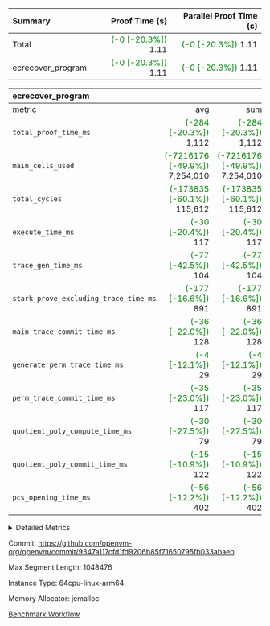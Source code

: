 | Summary | Proof Time (s) | Parallel Proof Time (s) |
|:---|---:|---:|
| Total | <span style='color: green'>(-0 [-20.3%])</span> 1.11 | <span style='color: green'>(-0 [-20.3%])</span> 1.11 |
| ecrecover_program | <span style='color: green'>(-0 [-20.3%])</span> 1.11 | <span style='color: green'>(-0 [-20.3%])</span> 1.11 |


| ecrecover_program |||||
|:---|---:|---:|---:|---:|
|metric|avg|sum|max|min|
| `total_proof_time_ms ` | <span style='color: green'>(-284 [-20.3%])</span> 1,112 | <span style='color: green'>(-284 [-20.3%])</span> 1,112 | <span style='color: green'>(-284 [-20.3%])</span> 1,112 | <span style='color: green'>(-284 [-20.3%])</span> 1,112 |
| `main_cells_used     ` | <span style='color: green'>(-7216176 [-49.9%])</span> 7,254,010 | <span style='color: green'>(-7216176 [-49.9%])</span> 7,254,010 | <span style='color: green'>(-7216176 [-49.9%])</span> 7,254,010 | <span style='color: green'>(-7216176 [-49.9%])</span> 7,254,010 |
| `total_cycles        ` | <span style='color: green'>(-173835 [-60.1%])</span> 115,612 | <span style='color: green'>(-173835 [-60.1%])</span> 115,612 | <span style='color: green'>(-173835 [-60.1%])</span> 115,612 | <span style='color: green'>(-173835 [-60.1%])</span> 115,612 |
| `execute_time_ms     ` | <span style='color: green'>(-30 [-20.4%])</span> 117 | <span style='color: green'>(-30 [-20.4%])</span> 117 | <span style='color: green'>(-30 [-20.4%])</span> 117 | <span style='color: green'>(-30 [-20.4%])</span> 117 |
| `trace_gen_time_ms   ` | <span style='color: green'>(-77 [-42.5%])</span> 104 | <span style='color: green'>(-77 [-42.5%])</span> 104 | <span style='color: green'>(-77 [-42.5%])</span> 104 | <span style='color: green'>(-77 [-42.5%])</span> 104 |
| `stark_prove_excluding_trace_time_ms` | <span style='color: green'>(-177 [-16.6%])</span> 891 | <span style='color: green'>(-177 [-16.6%])</span> 891 | <span style='color: green'>(-177 [-16.6%])</span> 891 | <span style='color: green'>(-177 [-16.6%])</span> 891 |
| `main_trace_commit_time_ms` | <span style='color: green'>(-36 [-22.0%])</span> 128 | <span style='color: green'>(-36 [-22.0%])</span> 128 | <span style='color: green'>(-36 [-22.0%])</span> 128 | <span style='color: green'>(-36 [-22.0%])</span> 128 |
| `generate_perm_trace_time_ms` | <span style='color: green'>(-4 [-12.1%])</span> 29 | <span style='color: green'>(-4 [-12.1%])</span> 29 | <span style='color: green'>(-4 [-12.1%])</span> 29 | <span style='color: green'>(-4 [-12.1%])</span> 29 |
| `perm_trace_commit_time_ms` | <span style='color: green'>(-35 [-23.0%])</span> 117 | <span style='color: green'>(-35 [-23.0%])</span> 117 | <span style='color: green'>(-35 [-23.0%])</span> 117 | <span style='color: green'>(-35 [-23.0%])</span> 117 |
| `quotient_poly_compute_time_ms` | <span style='color: green'>(-30 [-27.5%])</span> 79 | <span style='color: green'>(-30 [-27.5%])</span> 79 | <span style='color: green'>(-30 [-27.5%])</span> 79 | <span style='color: green'>(-30 [-27.5%])</span> 79 |
| `quotient_poly_commit_time_ms` | <span style='color: green'>(-15 [-10.9%])</span> 122 | <span style='color: green'>(-15 [-10.9%])</span> 122 | <span style='color: green'>(-15 [-10.9%])</span> 122 | <span style='color: green'>(-15 [-10.9%])</span> 122 |
| `pcs_opening_time_ms ` | <span style='color: green'>(-56 [-12.2%])</span> 402 | <span style='color: green'>(-56 [-12.2%])</span> 402 | <span style='color: green'>(-56 [-12.2%])</span> 402 | <span style='color: green'>(-56 [-12.2%])</span> 402 |



<details>
<summary>Detailed Metrics</summary>

| group | num_segments | keygen_time_ms | commit_exe_time_ms |
| --- | --- | --- | --- |
| ecrecover_program | 1 | 924 | 7 | 

| group | air_name | quotient_deg | interactions | constraints |
| --- | --- | --- | --- | --- |
| ecrecover_program | AccessAdapterAir<16> | 2 | 5 | 12 | 
| ecrecover_program | AccessAdapterAir<2> | 2 | 5 | 12 | 
| ecrecover_program | AccessAdapterAir<32> | 2 | 5 | 12 | 
| ecrecover_program | AccessAdapterAir<4> | 2 | 5 | 12 | 
| ecrecover_program | AccessAdapterAir<8> | 2 | 5 | 12 | 
| ecrecover_program | BitwiseOperationLookupAir<8> | 2 | 2 | 4 | 
| ecrecover_program | KeccakVmAir | 2 | 321 | 4,513 | 
| ecrecover_program | MemoryMerkleAir<8> | 2 | 4 | 39 | 
| ecrecover_program | PersistentBoundaryAir<8> | 2 | 3 | 7 | 
| ecrecover_program | PhantomAir | 2 | 3 | 5 | 
| ecrecover_program | Poseidon2PeripheryAir<BabyBearParameters>, 1> | 2 | 1 | 286 | 
| ecrecover_program | ProgramAir | 1 | 1 | 4 | 
| ecrecover_program | RangeTupleCheckerAir<2> | 1 | 1 | 4 | 
| ecrecover_program | Rv32HintStoreAir | 2 | 18 | 28 | 
| ecrecover_program | VariableRangeCheckerAir | 1 | 1 | 4 | 
| ecrecover_program | VmAirWrapper<Rv32BaseAluAdapterAir, BaseAluCoreAir<4, 8> | 2 | 20 | 37 | 
| ecrecover_program | VmAirWrapper<Rv32BaseAluAdapterAir, LessThanCoreAir<4, 8> | 2 | 18 | 40 | 
| ecrecover_program | VmAirWrapper<Rv32BaseAluAdapterAir, ShiftCoreAir<4, 8> | 2 | 24 | 91 | 
| ecrecover_program | VmAirWrapper<Rv32BranchAdapterAir, BranchEqualCoreAir<4> | 2 | 11 | 20 | 
| ecrecover_program | VmAirWrapper<Rv32BranchAdapterAir, BranchLessThanCoreAir<4, 8> | 2 | 13 | 35 | 
| ecrecover_program | VmAirWrapper<Rv32CondRdWriteAdapterAir, Rv32JalLuiCoreAir> | 2 | 10 | 18 | 
| ecrecover_program | VmAirWrapper<Rv32IsEqualModAdapterAir<2, 1, 32, 32>, ModularIsEqualCoreAir<32, 4, 8> | 2 | 25 | 225 | 
| ecrecover_program | VmAirWrapper<Rv32JalrAdapterAir, Rv32JalrCoreAir> | 2 | 16 | 20 | 
| ecrecover_program | VmAirWrapper<Rv32LoadStoreAdapterAir, LoadSignExtendCoreAir<4, 8> | 2 | 18 | 33 | 
| ecrecover_program | VmAirWrapper<Rv32LoadStoreAdapterAir, LoadStoreCoreAir<4> | 2 | 17 | 40 | 
| ecrecover_program | VmAirWrapper<Rv32MultAdapterAir, DivRemCoreAir<4, 8> | 2 | 25 | 84 | 
| ecrecover_program | VmAirWrapper<Rv32MultAdapterAir, MulHCoreAir<4, 8> | 2 | 24 | 31 | 
| ecrecover_program | VmAirWrapper<Rv32MultAdapterAir, MultiplicationCoreAir<4, 8> | 2 | 19 | 19 | 
| ecrecover_program | VmAirWrapper<Rv32RdWriteAdapterAir, Rv32AuipcCoreAir> | 2 | 12 | 14 | 
| ecrecover_program | VmAirWrapper<Rv32VecHeapAdapterAir<1, 2, 2, 32, 32>, FieldExpressionCoreAir> | 2 | 415 | 480 | 
| ecrecover_program | VmAirWrapper<Rv32VecHeapAdapterAir<2, 1, 1, 32, 32>, FieldExpressionCoreAir> | 2 | 158 | 190 | 
| ecrecover_program | VmAirWrapper<Rv32VecHeapAdapterAir<2, 2, 2, 32, 32>, FieldExpressionCoreAir> | 2 | 428 | 457 | 
| ecrecover_program | VmConnectorAir | 2 | 5 | 11 | 

| group | air_name | segment | rows | prep_cols | perm_cols | main_cols | cells |
| --- | --- | --- | --- | --- | --- | --- | --- |
| ecrecover_program | AccessAdapterAir<16> | 0 | 4,096 |  | 16 | 25 | 167,936 | 
| ecrecover_program | AccessAdapterAir<32> | 0 | 2,048 |  | 16 | 41 | 116,736 | 
| ecrecover_program | AccessAdapterAir<4> | 0 | 64 |  | 16 | 13 | 1,856 | 
| ecrecover_program | AccessAdapterAir<8> | 0 | 8,192 |  | 16 | 17 | 270,336 | 
| ecrecover_program | BitwiseOperationLookupAir<8> | 0 | 65,536 | 3 | 8 | 2 | 655,360 | 
| ecrecover_program | KeccakVmAir | 0 | 128 |  | 1,056 | 3,163 | 540,032 | 
| ecrecover_program | MemoryMerkleAir<8> | 0 | 4,096 |  | 16 | 32 | 196,608 | 
| ecrecover_program | PersistentBoundaryAir<8> | 0 | 4,096 |  | 12 | 20 | 131,072 | 
| ecrecover_program | PhantomAir | 0 | 16 |  | 12 | 6 | 288 | 
| ecrecover_program | Poseidon2PeripheryAir<BabyBearParameters>, 1> | 0 | 4,096 |  | 8 | 300 | 1,261,568 | 
| ecrecover_program | ProgramAir | 0 | 16,384 |  | 8 | 10 | 294,912 | 
| ecrecover_program | RangeTupleCheckerAir<2> | 0 | 524,288 | 2 | 8 | 1 | 4,718,592 | 
| ecrecover_program | Rv32HintStoreAir | 0 | 256 |  | 44 | 32 | 19,456 | 
| ecrecover_program | VariableRangeCheckerAir | 0 | 262,144 | 2 | 8 | 1 | 2,359,296 | 
| ecrecover_program | VmAirWrapper<Rv32BaseAluAdapterAir, BaseAluCoreAir<4, 8> | 0 | 65,536 |  | 52 | 36 | 5,767,168 | 
| ecrecover_program | VmAirWrapper<Rv32BaseAluAdapterAir, LessThanCoreAir<4, 8> | 0 | 4,096 |  | 40 | 37 | 315,392 | 
| ecrecover_program | VmAirWrapper<Rv32BaseAluAdapterAir, ShiftCoreAir<4, 8> | 0 | 16,384 |  | 52 | 53 | 1,720,320 | 
| ecrecover_program | VmAirWrapper<Rv32BranchAdapterAir, BranchEqualCoreAir<4> | 0 | 16,384 |  | 28 | 26 | 884,736 | 
| ecrecover_program | VmAirWrapper<Rv32BranchAdapterAir, BranchLessThanCoreAir<4, 8> | 0 | 4,096 |  | 32 | 32 | 262,144 | 
| ecrecover_program | VmAirWrapper<Rv32CondRdWriteAdapterAir, Rv32JalLuiCoreAir> | 0 | 4,096 |  | 28 | 18 | 188,416 | 
| ecrecover_program | VmAirWrapper<Rv32IsEqualModAdapterAir<2, 1, 32, 32>, ModularIsEqualCoreAir<32, 4, 8> | 0 | 4,096 |  | 56 | 166 | 909,312 | 
| ecrecover_program | VmAirWrapper<Rv32JalrAdapterAir, Rv32JalrCoreAir> | 0 | 2,048 |  | 36 | 28 | 131,072 | 
| ecrecover_program | VmAirWrapper<Rv32LoadStoreAdapterAir, LoadSignExtendCoreAir<4, 8> | 0 | 4,096 |  | 52 | 36 | 360,448 | 
| ecrecover_program | VmAirWrapper<Rv32LoadStoreAdapterAir, LoadStoreCoreAir<4> | 0 | 65,536 |  | 52 | 41 | 6,094,848 | 
| ecrecover_program | VmAirWrapper<Rv32MultAdapterAir, MulHCoreAir<4, 8> | 0 | 16 |  | 72 | 39 | 1,776 | 
| ecrecover_program | VmAirWrapper<Rv32MultAdapterAir, MultiplicationCoreAir<4, 8> | 0 | 32 |  | 52 | 31 | 2,656 | 
| ecrecover_program | VmAirWrapper<Rv32RdWriteAdapterAir, Rv32AuipcCoreAir> | 0 | 1,024 |  | 28 | 20 | 49,152 | 
| ecrecover_program | VmAirWrapper<Rv32VecHeapAdapterAir<1, 2, 2, 32, 32>, FieldExpressionCoreAir> | 0 | 2,048 |  | 836 | 547 | 2,832,384 | 
| ecrecover_program | VmAirWrapper<Rv32VecHeapAdapterAir<2, 1, 1, 32, 32>, FieldExpressionCoreAir> | 0 | 32 |  | 320 | 263 | 18,656 | 
| ecrecover_program | VmAirWrapper<Rv32VecHeapAdapterAir<2, 2, 2, 32, 32>, FieldExpressionCoreAir> | 0 | 1,024 |  | 860 | 625 | 1,520,640 | 
| ecrecover_program | VmConnectorAir | 0 | 2 | 1 | 16 | 5 | 42 | 

| group | segment | trace_gen_time_ms | total_proof_time_ms | total_cycles | total_cells | stark_prove_excluding_trace_time_ms | quotient_poly_compute_time_ms | quotient_poly_commit_time_ms | perm_trace_commit_time_ms | pcs_opening_time_ms | main_trace_commit_time_ms | main_cells_used | generate_perm_trace_time_ms | execute_time_ms |
| --- | --- | --- | --- | --- | --- | --- | --- | --- | --- | --- | --- | --- | --- | --- |
| ecrecover_program | 0 | 104 | 1,112 | 115,612 | 31,819,026 | 891 | 79 | 122 | 117 | 402 | 128 | 7,254,010 | 29 | 117 | 

| group | segment | trace_height_constraint | weighted_sum | threshold |
| --- | --- | --- | --- | --- |
| ecrecover_program | 0 | 0 | 382,036 | 2,013,265,921 | 
| ecrecover_program | 0 | 1 | 1,180,032 | 2,013,265,921 | 
| ecrecover_program | 0 | 2 | 191,018 | 2,013,265,921 | 
| ecrecover_program | 0 | 3 | 2,591,628 | 2,013,265,921 | 
| ecrecover_program | 0 | 4 | 16,384 | 2,013,265,921 | 
| ecrecover_program | 0 | 5 | 8,192 | 2,013,265,921 | 
| ecrecover_program | 0 | 6 | 464,096 | 2,013,265,921 | 
| ecrecover_program | 0 | 7 | 256 | 2,013,265,921 | 
| ecrecover_program | 0 | 8 | 5,771,626 | 2,013,265,921 | 

</details>


Commit: https://github.com/openvm-org/openvm/commit/9347a117cfd1fd9206b85f71650795fb033abaeb

Max Segment Length: 1048476

Instance Type: 64cpu-linux-arm64

Memory Allocator: jemalloc

[Benchmark Workflow](https://github.com/openvm-org/openvm/actions/runs/15429127761)
